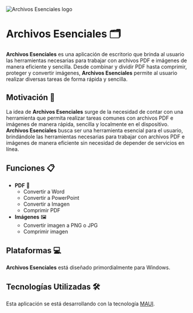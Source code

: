 <picture>
  <source media="(prefers-color-scheme: dark)" srcset="https://raw.githubusercontent.com/francids/ArchivosEsenciales/master/LogoBannerDark.png">
  <source media="(prefers-color-scheme: light)" srcset="https://raw.githubusercontent.com/francids/ArchivosEsenciales/master/LogoBannerLight.png">
  <img alt="Archivos Esenciales logo" src="https://raw.githubusercontent.com/francids/ArchivosEsenciales/master/images/LogoBannerLight.png">
</picture>

# Archivos Esenciales 🗂️

**Archivos Esenciales** es una aplicación de escritorio que brinda al usuario las herramientas necesarias para trabajar
con archivos PDF e imágenes de manera eficiente y sencilla. Desde combinar y dividir PDF hasta comprimir, proteger y
convertir imágenes, **Archivos Esenciales** permite al usuario realizar diversas tareas de forma rápida y sencilla.

## Motivación 🚀

La idea de **Archivos Esenciales** surge de la necesidad de contar con una herramienta que permita realizar tareas
comunes con archivos PDF e imágenes de manera rápida, sencilla y localmente en el dispositivo. **Archivos Esenciales**
busca ser una herramienta esencial para el usuario, brindándole las herramientas necesarias para trabajar con archivos
PDF e imágenes de manera eficiente sin necesidad de depender de servicios en línea.

## Funciones 📋

- **PDF** 📄
    - Convertir a Word
    - Convertir a PowerPoint
    - Convertir a Imagen
    - Comprimir PDF
- **Imágenes** 🖼️
    - Convertir imagen a PNG o JPG
    - Comprimir imagen

## Plataformas 💻

**Archivos Esenciales** está diseñado primordialmente para Windows.

## Tecnologías Utilizadas 🛠️

Esta aplicación se está desarrollando con la tecnología [MAUI](https://dotnet.microsoft.com/apps/maui).
